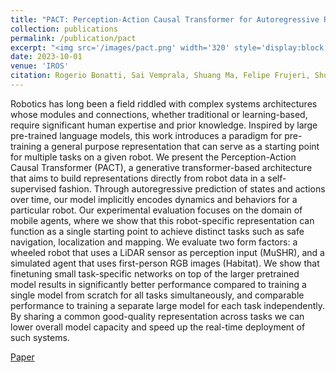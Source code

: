```yaml
---
title: "PACT: Perception-Action Causal Transformer for Autoregressive Robotics Pre-Training"
collection: publications
permalink: /publication/pact
excerpt: "<img src='/images/pact.png' width='320' style='display:block; margin:auto;'><br/>Robotics has long been a field riddled with complex systems architectures whose modules and connections, whether traditional or learning-based, require significant human expertise and prior knowledge. Inspired by large pre-trained language models, this work introduces a paradigm for pre-training a general purpose representation that can serve as a starting point for multiple tasks on a given robot. We present the Perception-Action Causal Transformer (PACT), a generative transformer-based architecture that aims to build representations directly from robot data in a self-supervised fashion. Through autoregressive prediction of states and actions over time, our model implicitly encodes dynamics and behaviors for a particular robot. Our experimental evaluation focuses on the domain of mobile agents, where we show that this robot-specific representation can function as a single starting point to achieve distinct tasks such as safe navigation, localization and mapping. We evaluate two form factors: a wheeled robot that uses a LiDAR sensor as perception input (MuSHR), and a simulated agent that uses first-person RGB images (Habitat). We show that finetuning small task-specific networks on top of the larger pretrained model results in significantly better performance compared to training a single model from scratch for all tasks simultaneously, and comparable performance to training a separate large model for each task independently. By sharing a common good-quality representation across tasks we can lower overall model capacity and speed up the real-time deployment of such systems."
date: 2023-10-01
venue: 'IROS'
citation: Rogerio Bonatti, Sai Vemprala, Shuang Ma, Felipe Frujeri, Shuhang Chen, Ashish Kapoor
---
```

Robotics has long been a field riddled with complex systems architectures whose modules and connections, whether traditional or learning-based, require significant human expertise and prior knowledge. Inspired by large pre-trained language models, this work introduces a paradigm for pre-training a general purpose representation that can serve as a starting point for multiple tasks on a given robot. We present the Perception-Action Causal Transformer (PACT), a generative transformer-based architecture that aims to build representations directly from robot data in a self-supervised fashion. Through autoregressive prediction of states and actions over time, our model implicitly encodes dynamics and behaviors for a particular robot. Our experimental evaluation focuses on the domain of mobile agents, where we show that this robot-specific representation can function as a single starting point to achieve distinct tasks such as safe navigation, localization and mapping. We evaluate two form factors: a wheeled robot that uses a LiDAR sensor as perception input (MuSHR), and a simulated agent that uses first-person RGB images (Habitat). We show that finetuning small task-specific networks on top of the larger pretrained model results in significantly better performance compared to training a single model from scratch for all tasks simultaneously, and comparable performance to training a separate large model for each task independently. By sharing a common good-quality representation across tasks we can lower overall model capacity and speed up the real-time deployment of such systems.

[Paper](https://arxiv.org/pdf/2209.11133.pdf)

